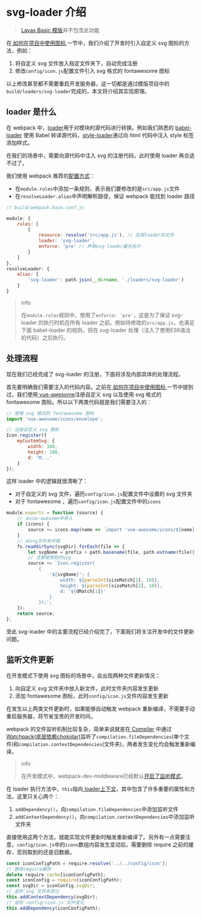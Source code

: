 # svg-loader 介绍

> [Lavas Basic 模版](https://github.com/lavas-project/lavas-template-vue-basic)并不包含此功能

在[ 如何在项目中使用图标 ](https://lavas.baidu.com/guide/vue/doc/vue/advanced/how-to-use-icon)一节中，我们介绍了开发时引入自定义 svg 图标的方法，例如：

1. 将自定义 svg 文件放入指定文件夹下，自动完成注册
2. 修改`config/icon.js`配置文件引入 svg 格式的 fontawesome 图标

以上修改甚至都不需要重启开发服务器，这一切都是通过模版项目中的`build/loaders/svg-loader`完成的，本文将介绍其实现原理。

## loader 是什么

在 webpack 中，[loader](https://doc.webpack-china.org/concepts/loaders/)用于对模块的源代码进行转换。例如我们熟悉的 [babel-loader](https://github.com/babel/babel-loader) 使用 Babel 转译源代码，[style-loader](https://github.com/webpack-contrib/style-loader)通过向 html 代码中注入 style 标签添加样式。

在我们的场景中，需要向源代码中注入 svg 的注册代码，此时使用 loader 再合适不过了。

我们使用 webpack 推荐的[配置方式](https://doc.webpack-china.org/concepts/loaders/#-configuration-)：

* 在`module.rules`中添加一条规则，表示我们要修改的是`src/app.js`文件
* 在`resolveLoader.alias`中声明解析路径，保证 webpack 能找到 loader 路径

```js
// build/webpack.base.conf.js

module: {
    rules: [
        {
            resource: resolve('src/app.js'), // 应用loader的文件
            loader: 'svg-loader',
            enforce: 'pre' // 声明svg-loader最先执行
        }
    ]
},
resolveLoader: {
    alias: {
        'svg-loader': path.join(__dirname, './loaders/svg-loader')
    }
}
```

> info
>
> 在`module.rules`规则中，使用了`enforce: 'pre'`，这是为了保证 svg-loader 的执行时机在所有 loader 之前。例如待修改的`src/app.js`，也满足下面 babel-loader 的规则，将在 svg-loader 处理（注入了使用ES6语法的代码）之后执行。

## 处理流程

现在我们已经完成了 svg-loader 的注册，下面将涉及内部具体的处理流程。

首先要明确我们需要注入的代码内容。之前在[ 如何在项目中使用图标 ](https://lavas.baidu.com/guide/vue/doc/vue/advanced/how-to-use-icon)一节中提到过，我们使用[ vue-awesome](https://github.com/Justineo/vue-awesome)注册自定义 svg 以及使用 svg 格式的 fontawesome 图标。所以以下两类代码就是我们需要注入的：
```js
// 使用 svg 格式的 fontawesome 图标
import 'vue-awesome/icons/envelope';

// 注册自定义 svg 图标
Icon.register({
    myCustomSvg: {
        width: 100,
        height: 100,
        d: 'M...'
    }
});
```

这样 loader 中的逻辑就很清晰了：
* 对于自定义的 svg 文件，遍历`config/icon.js`配置文件中设置的 svg 文件夹
* 对于 fontawesome ，遍历`config/icon.js`配置文件中的`icons`

```js
module.exports = function (source) {
    // 从vue-awesome中导入
    if (icons) {
        source += icons.map(name => `import 'vue-awesome/icons/${name}';`).join('');
    }
    // 从svg文件夹中取
    fs.readdirSync(svgDir).forEach(file => {
        let svgName = prefix + path.basename(file, path.extname(file));
        // 注册使用到的svg
        source += `Icon.register(
            {
                '${svgName}': {
                    width: ${parseInt(sizeMatch[1], 10)},
                    height: ${parseInt(sizeMatch[2], 10)},
                    d: '${dMatch[1]}'
                }
            });`;
    });
    return source;
};
```

至此 svg-loader 中的主要流程已经介绍完了，下面我们将关注开发中的文件更新问题。

## 监听文件更新

在开发模式下使用 svg 图标的场景中，会出现两种文件更新情况：
1. 向自定义 svg 文件夹中放入新文件，此时文件夹内容发生更新
2. 添加 fontawesome 图标，此时`config/icon.js`文件内容发生更新

在发生以上两类文件更新时，如果能够自动触发 webpack 重新编译，不需要手动重启服务器，将节省宝贵的开发时间。

webpack 的文件监听机制比较复杂，简单来说就是在[ Compiler](https://github.com/webpack/webpack/blob/master/lib/Compiler.js#L107) 中通过[ Watchpack(底层依赖chokidar)](https://github.com/webpack/watchpack)监听了`compilation.fileDependencies`(单个文件)和`compilation.contextDependencies`(文件夹)，两者发生变化均会触发重新编译。

> info
>
> 在开发模式中，webpack-dev-middleware已经默认[开启了监听模式](https://doc.webpack-china.org/configuration/watch/)。

在 loader 执行方法中，`this`指向[ loader上下文](https://doc.webpack-china.org/api/loaders/)，其中包含了许多重要的属性和方法，这里只关心两个：
1. `addDependency()`，向`compilation.fileDependencies`中添加监听文件
2. `addContextDependency()`，向`compilation.contextDependencies`中添加监听文件夹

直接使用这两个方法，就能实现文件更新时触发重新编译了。另外有一点需要注意，`config/icon.js`中的`icons`数组内容发生变动后，需要删除 require 之前的缓存，否则取到的还是旧数据。
```js
const iconConfigPath = require.resolve('../../config/icon');
// 删除require缓存
delete require.cache[iconConfigPath];
const iconConfig = require(iconConfigPath);
const svgDir = iconConfig.svgDir;
// 监听`svg`文件夹变化
this.addContextDependency(svgDir);
// 监听`config/icon.js`文件变化
this.addDependency(iconConfigPath);
```
